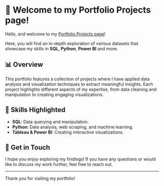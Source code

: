 
# :wave: Welcome to my Portfolio Projects page!

Hello, and welcome to my [Portfolio Projects page](https://tetianashchudla.github.io/Portfolio/)! 

Here, you will find an in-depth exploration of various datasets that showcase my skills in __SQL__, __Python__, __Power BI__ and more.

## 📊 Overview
This portfolio features a collection of projects where I have applied data analysis and visualization techniques to extract meaningful insights. Each project highlights different aspects of my expertise, from data cleaning and manipulation to creating engaging visualizations.

## :muscle: Skills Highlighted

- __SQL__: Data querying and manipulation.
- __Python__: Data analysis, web scraping, and machine learning.
- __Tableau & Power BI__: Creating interactive visualizations.

## 📮 Get in Touch
I hope you enjoy exploring my findings! If you have any questions or would like to discuss my work further, feel free to reach out.

--------------------------------------------------

Thank you for visiting my portfolio!
